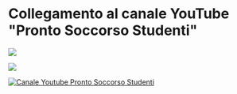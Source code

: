 # Collegamento al canale YouTube "Pronto Soccorso Studenti"

[<img src="Immagini/icona_canale.png">](https://www.youtube.com/channel/UCbPZP1NdbHJ8ZCrzPoYSNLw)

[<img src="path/to/image.png">](https://link-to-your-URL/)



[![Canale Youtube Pronto Soccorso Studenti](Immagini/icona_canale.png)](https://www.youtube.com/channel/UCbPZP1NdbHJ8ZCrzPoYSNLw)

